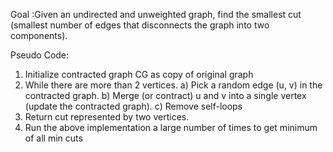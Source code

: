 Goal :Given an undirected and unweighted graph, find the smallest cut (smallest number of edges that disconnects the graph into two components).

Pseudo Code:

1)  Initialize contracted graph CG as copy of original graph
2)  While there are more than 2 vertices.
      a) Pick a random edge (u, v) in the contracted graph.
      b) Merge (or contract) u and v into a single vertex (update 
         the contracted graph).
      c) Remove self-loops
3) Return cut represented by two vertices.
4) Run the above implementation a large number of times to get minimum of all min cuts


